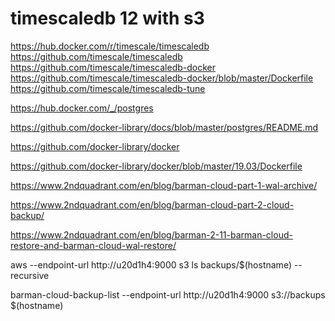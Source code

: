 # timescaledb 12 with s3

https://hub.docker.com/r/timescale/timescaledb<BR>
https://github.com/timescale/timescaledb<BR>
https://github.com/timescale/timescaledb-docker<BR>
https://github.com/timescale/timescaledb-docker/blob/master/Dockerfile<BR>
https://github.com/timescale/timescaledb-tune



https://hub.docker.com/_/postgres

https://github.com/docker-library/docs/blob/master/postgres/README.md

https://github.com/docker-library/docker

https://github.com/docker-library/docker/blob/master/19.03/Dockerfile


https://www.2ndquadrant.com/en/blog/barman-cloud-part-1-wal-archive/

https://www.2ndquadrant.com/en/blog/barman-cloud-part-2-cloud-backup/

https://www.2ndquadrant.com/en/blog/barman-2-11-barman-cloud-restore-and-barman-cloud-wal-restore/


aws --endpoint-url http://u20d1h4:9000 s3 ls backups/$(hostname) --recursive

barman-cloud-backup-list --endpoint-url http://u20d1h4:9000 s3://backups $(hostname)
